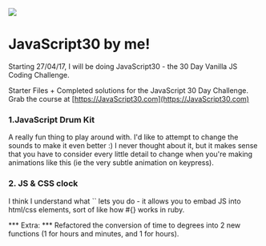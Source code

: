 ![](https://javascript30.com/images/JS3-social-share.png)

# JavaScript30 by me!

Starting 27/04/17, I will be doing JavaScript30 - the 30 Day Vanilla JS Coding Challenge.

Starter Files + Completed solutions for the JavaScript 30 Day Challenge.
Grab the course at [https://JavaScript30.com](https://JavaScript30.com)

### 1.JavaScript Drum Kit
A really fun thing to play around with. I'd like to attempt to change the sounds to make it even better :) I never thought about it, but it makes sense that you have to consider every little detail to change when you're making animations like this (ie the very subtle animation on keypress).

### 2. JS & CSS clock

I think I understand what `` lets you do - it allows you to embad JS into html/css elements, sort of like how #{} works in ruby.

  *** Extra: *** Refactored the conversion of time to degrees into 2 new functions (1 for hours and minutes, and 1 for hours).
